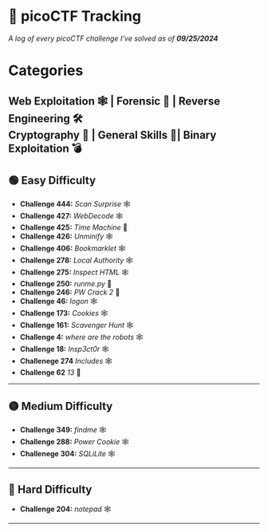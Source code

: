 # 🚩 **picoCTF Tracking**  
_A log of every picoCTF challenge I’ve solved as of **09/25/2024**_

# **Categories**
Web Exploitation 🕸️ | Forensic 🧪 | Reverse Engineering 🛠️  
Cryptography 🔐 | General Skills 🧩| Binary Exploitation 💣
---

## 🟢 **Easy Difficulty**  
- **Challenge 444:** *Scan Surprise* 🕸️ 
- **Challenge 427:** *WebDecode* 🕸️ 
- **Challenge 425:** *Time Machine* 🧩 
- **Challenge 426:** *Unminify* 🕸️ 
- **Challenge 406:** *Bookmarklet* 🕸️ 
- **Challenge 278:** *Local Authority* 🕸️ 
- **Challenge 275:** *Inspect HTML* 🕸️  
- **Challenge 250:** *runme.py* 🧩 
- **Challenge 246:** *PW Crack 2* 🧩  
- **Challenge 46:** *logon* 🕸️
- **Challenge 173:** *Cookies* 🕸️
- **Challenge 161:** *Scavenger Hunt* 🕸️
- **Challenge 4:** *where are the robots* 🕸️
- **Challenge 18:** *Insp3ct0r* 🕸️
- **Challenege 274** *Includes* 🕸️
- **Challenge 62** *13* 🔐

---

## 🟡 **Medium Difficulty**  
- **Challenge 349:** *findme* 🕸️
- **Challenge 288:** *Power Cookie* 🕸️
- **Challenege 304:** *SQLiLite* 🕸️

---

## 🔴 **Hard Difficulty**  
- **Challenge 204:** *notepad* 🕸️

---
